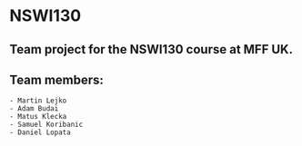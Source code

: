 # NSWI130
Team project for the NSWI130 course at MFF UK.
---
## Team members:
    - Martin Lejko
    - Adam Budai
    - Matus Klecka
    - Samuel Koribanic
    - Daniel Lopata
